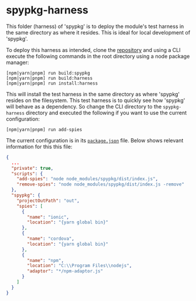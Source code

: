 # spypkg-harness

This folder (harness) of 'spypkg' is to deploy the module's test harness in the same directory as where it resides. This is ideal for local development of 'spypkg'.

To deploy this harness as intended, clone the [repository](https://github.com/marckassay/spypkg.git) and using a CLI execute the following commands in the root directory using a node package manager:

```shell
[npm|yarn|pnpm] run build:spypkg
[npm|yarn|pnpm] run build:harness
[npm|yarn|pnpm] run install:harness
```

This will install the test harness in the same directory as where 'spypkg' resides on the filesystem. This test harness is to quickly see how 'spypkg' will behave as a dependency. So change the CLI directory to the `spypkg-harness` directory and executed the following if you want to use the current configuration:

```shell
[npm|yarn|pnpm] run add-spies
```

The current configuration is in its [`package.json`](https://github.com/marckassay/spypkg/blob/master/harness/spypkg-harness/package.json) file. Below shows relevant information for this this file:

```json
{
  ...
  "private": true,
  "scripts": {
    "add-spies": "node node_modules/spypkg/dist/index.js",
    "remove-spies": "node node_modules/spypkg/dist/index.js -remove"
  },
  "spypkg": {
    "projectOutPath": "out",
    "spies": [
      {
        "name": "ionic",
        "location": "{yarn global bin}"
      },
      {
        "name": "cordova",
        "location": "{yarn global bin}"
      },
      {
        "name": "npm",
        "location": "C:\\Program Files\\nodejs",
        "adaptor": "*/npm-adaptor.js"
      }
    ]
  }
}
```
